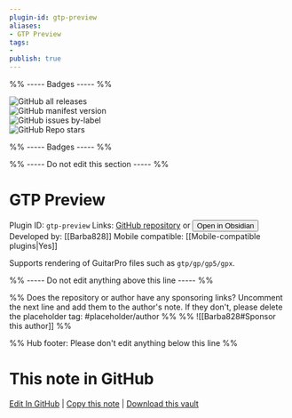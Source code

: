 ```yaml
---
plugin-id: gtp-preview
aliases:
- GTP Preview
tags: 
- 
publish: true
---
```


%% ----- Badges ----- %%

![GitHub all releases](https://img.shields.io/github/downloads/Barba828/obsidian-plugin-gtp-preview/total?color=573E7A&logo=github&style=for-the-badge)   
![GitHub manifest version](https://img.shields.io/github/manifest-json/v/Barba828/obsidian-plugin-gtp-preview?color=573E7A&logo=github&style=for-the-badge)   
![GitHub issues by-label](https://img.shields.io/github/issues/Barba828/obsidian-plugin-gtp-preview/help%20wanted?color=573E7A&logo=github&style=for-the-badge)   
![GitHub Repo stars](https://img.shields.io/github/stars/Barba828/obsidian-plugin-gtp-preview?color=573E7A&logo=github&style=for-the-badge)

%% ----- Badges ----- %%

%% ----- Do not edit this section ----- %%

# GTP Preview

Plugin ID: `gtp-preview`
Links: [GitHub repository](https://github.com/Barba828/obsidian-plugin-gtp-preview) or [<button id=HH>Open in Obsidian</button>](obsidian://show-plugin?id=gtp-preview)
Developed by: [[Barba828]]
Mobile compatible: [[Mobile-compatible plugins|Yes]]

Supports rendering of GuitarPro files such as `gtp/gp/gp5/gpx`.

%% ----- Do not edit anything above this line ----- %% 

%% Does the repository or author have any sponsoring links? Uncomment the next line and add them to the author's note. If they don't, please delete the placeholder tag: #placeholder/author %%
%% ![[Barba828#Sponsor this author]] %%

%% Hub footer: Please don't edit anything below this line %%

# This note in GitHub

<span class="git-footer">[Edit In GitHub](https://github.dev/obsidian-community/obsidian-hub/blob/main/02%20-%20Community%20Expansions/02.05%20All%20Community%20Expansions/Plugins/gtp-preview.md "git-hub-edit-note") | [Copy this note](https://raw.githubusercontent.com/obsidian-community/obsidian-hub/main/02%20-%20Community%20Expansions/02.05%20All%20Community%20Expansions/Plugins/gtp-preview.md "git-hub-copy-note") | [Download this vault](https://github.com/obsidian-community/obsidian-hub/archive/refs/heads/main.zip "git-hub-download-vault") </span>
